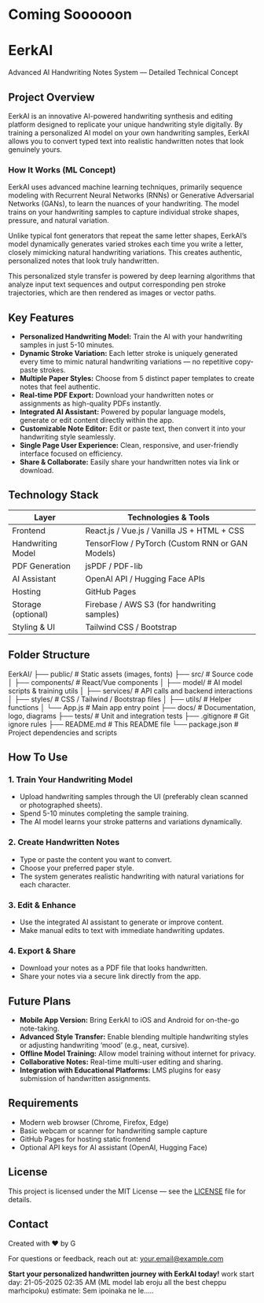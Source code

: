 # Coming Soooooon

# EerkAI
Advanced AI Handwriting Notes System — Detailed Technical Concept

## Project Overview

EerkAI is an innovative AI-powered handwriting synthesis and editing platform designed to replicate your unique handwriting style digitally. By training a personalized AI model on your own handwriting samples, EerkAI allows you to convert typed text into realistic handwritten notes that look genuinely yours.

### How It Works (ML Concept)

EerkAI uses advanced machine learning techniques, primarily sequence modeling with Recurrent Neural Networks (RNNs) or Generative Adversarial Networks (GANs), to learn the nuances of your handwriting. The model trains on your handwriting samples to capture individual stroke shapes, pressure, and natural variation.

Unlike typical font generators that repeat the same letter shapes, EerkAI’s model dynamically generates varied strokes each time you write a letter, closely mimicking natural handwriting variations. This creates authentic, personalized notes that look truly handwritten.

This personalized style transfer is powered by deep learning algorithms that analyze input text sequences and output corresponding pen stroke trajectories, which are then rendered as images or vector paths.


## Key Features

- **Personalized Handwriting Model:** Train the AI with your handwriting samples in just 5-10 minutes.
- **Dynamic Stroke Variation:** Each letter stroke is uniquely generated every time to mimic natural handwriting variations — no repetitive copy-paste strokes.
- **Multiple Paper Styles:** Choose from 5 distinct paper templates to create notes that feel authentic.
- **Real-time PDF Export:** Download your handwritten notes or assignments as high-quality PDFs instantly.
- **Integrated AI Assistant:** Powered by popular language models, generate or edit content directly within the app.
- **Customizable Note Editor:** Edit or paste text, then convert it into your handwriting style seamlessly.
- **Single Page User Experience:** Clean, responsive, and user-friendly interface focused on efficiency.
- **Share & Collaborate:** Easily share your handwritten notes via link or download.


## Technology Stack

| Layer                  | Technologies & Tools                               |
|------------------------|---------------------------------------------------|
| Frontend               | React.js / Vue.js / Vanilla JS + HTML + CSS       |
| Handwriting Model      | TensorFlow / PyTorch (Custom RNN or GAN Models)   |
| PDF Generation         | jsPDF / PDF-lib                                    |
| AI Assistant           | OpenAI API / Hugging Face APIs                     |
| Hosting                | GitHub Pages                                      |
| Storage (optional)     | Firebase / AWS S3 (for handwriting samples)        |
| Styling & UI           | Tailwind CSS / Bootstrap                           |


## Folder Structure

EerkAI/
├── public/ # Static assets (images, fonts)
├── src/ # Source code
│ ├── components/ # React/Vue components
│ ├── model/ # AI model scripts & training utils
│ ├── services/ # API calls and backend interactions
│ ├── styles/ # CSS / Tailwind / Bootstrap files
│ ├── utils/ # Helper functions
│ └── App.js # Main app entry point
├── docs/ # Documentation, logo, diagrams
├── tests/ # Unit and integration tests
├── .gitignore # Git ignore rules
├── README.md # This README file
└── package.json # Project dependencies and scripts


## How To Use

### 1. Train Your Handwriting Model
- Upload handwriting samples through the UI (preferably clean scanned or photographed sheets).
- Spend 5-10 minutes completing the sample training.
- The AI model learns your stroke patterns and variations dynamically.

### 2. Create Handwritten Notes
- Type or paste the content you want to convert.
- Choose your preferred paper style.
- The system generates realistic handwriting with natural variations for each character.

### 3. Edit & Enhance
- Use the integrated AI assistant to generate or improve content.
- Make manual edits to text with immediate handwriting updates.

### 4. Export & Share
- Download your notes as a PDF file that looks handwritten.
- Share your notes via a secure link directly from the app.


## Future Plans

- **Mobile App Version:** Bring EerkAI to iOS and Android for on-the-go note-taking.
- **Advanced Style Transfer:** Enable blending multiple handwriting styles or adjusting handwriting ‘mood’ (e.g., neat, cursive).
- **Offline Model Training:** Allow model training without internet for privacy.
- **Collaborative Notes:** Real-time multi-user editing and sharing.
- **Integration with Educational Platforms:** LMS plugins for easy submission of handwritten assignments.


## Requirements

- Modern web browser (Chrome, Firefox, Edge)
- Basic webcam or scanner for handwriting sample capture
- GitHub Pages for hosting static frontend
- Optional API keys for AI assistant (OpenAI, Hugging Face)



## License

This project is licensed under the MIT License — see the [LICENSE](LICENSE) file for details.



## Contact

Created with ❤️ by G

For questions or feedback, reach out at: your.email@example.com


**Start your personalized handwritten journey with EerkAI today!**
work start day: 21-05-2025 02:35 AM (ML model lab eroju all the best cheppu marhcipoku)
estimate: Sem ipoinaka ne le..... 
